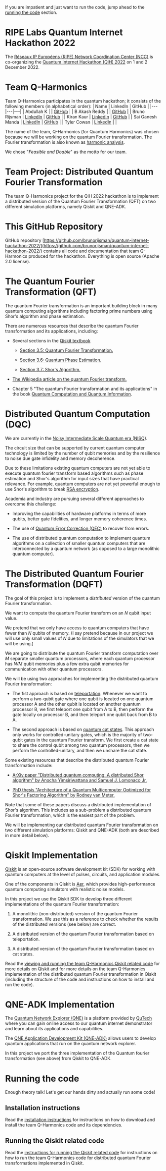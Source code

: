 
If you are impatient and just want to run the code, jump ahead to the
[running the code](#running-the-code) section.

# RIPE Labs Quantum Internet Hackathon 2022

The
[Réseaux IP Européens (RIPE) Network Coordination Center (NCC)](https://www.ripe.net/)
is co-organizing the
[Quantum Internet Hackathon (QIH) 2022](https://labs.ripe.net/author/karla-white/take-part-in-the-quantum-internet-hackathon-2022/)
on 1 and 2 December 2022.

# Team Q-Harmonics

Team Q-Harmonics participates in the quantum hackathon; it consists of the following members
(in alphabetical order):
| Name | LinkedIn | GitHub |
|---|---|---|
| Abdullah K | | [GitHub](https://github.com/AbdullahKazi500) |
| B Akash Reddy | | [GitHub](https://github.com/Akash6300) |
| Bruno Rijsman | [LinkedIn](https://www.linkedin.com/in/brunorijsman/) | [GitHub](https://github.com/brunorijsman) |
| Kiran Kaur | [LinkedIn](https://www.linkedin.com/in/kiran-kaur-b2922622a/) | [GitHub](https://github.com/KyranKaur) |
| Sai Ganesh Manda | [LinkedIn](https://www.linkedin.com/in/sai-ganesh-manda-bo2002/) | [GitHub](https://github.com/mvsg2) |
| Tyler Cowan | [LinkedIn](https://www.linkedin.com/in/tyler-cowan/) | |

The name of the team, Q-Harmonics (for Quantum Harmonics) was chosen because we will be working
on the quantum Fourier transformation. The Fourier transformation is also known as
[harmonic analysis](https://en.wikipedia.org/wiki/Harmonic_analysis).

We chose "_Feasible and Doable_" as the motto for our team.

# Team Project: Distributed Quantum Fourier Transformation

The team Q-Harmonics project for the QIH 2022 hackathon is to implement a distributed version of
the Quantum Fourier Transformation (QFT) on two different simulation platforms, namely Qiskit
and QNE-ADK.

# This GitHub Repository

GitHub repository
[https://github.com/brunorijsman/quantum-internet-hackathon-2022/](https://github.com/brunorijsman/quantum-internet-hackathon-2022/)
contains all code and documentation that team Q-Harmonics produced
for the hackathon.
Everything is open source (Apache 2.0 license).

# The Quantum Fourier Transformation (QFT)

The quantum Fourier transformation is an important building block in many quantum computing
algorithms including factoring prime numbers using Shor's algorithm and phase estimation.

There are numerous resources that describe the quantum Fourier transformation and its applications,
including:

 * Several sections in the [Qiskit textbook](https://qiskit.org/textbook)

   * [Section 3.5: Quantum Fourier Transformation.](https://qiskit.org/textbook/ch-algorithms/quantum-fourier-transform.html)

   * [Section 3.6: Quantum Phase Estimation.](https://qiskit.org/textbook/ch-algorithms/quantum-phase-estimation.html)

   * [Section 3.7: Shor's Algorithm.](https://qiskit.org/textbook/ch-algorithms/shor.html)
 
 * [The Wikipedia article on the quantum Fourier transform.](https://en.wikipedia.org/wiki/Quantum_Fourier_transform)

 * Chapter 5 "The quantum Fourier transformation and its applications" in the book
   [Quantum Computation and Quantum Information](https://www.amazon.com/Quantum-Computation-Information-10th-Anniversary/dp/1107002176).

# Distributed Quantum Computation (DQC)

We are currently in the
[Noisy Intermediate Scale Quantum era (NISQ)](https://en.wikipedia.org/wiki/Noisy_intermediate-scale_quantum_era).

The circuit size that can be supported by current quantum computer technology is limited by the
number of qubit memories and by the resilience to noise due gate infidelity and memory
decoherence.

Due to these limitations existing quantum computers are not yet able to execute quantum fourier
transform based algorithms such as phase estimation and Shor's algorithm for input sizes that have
practical relevance.
For example, quantum computers are not yet powerful enough to use Shor's algorithm to break
[RSA encryption](https://en.wikipedia.org/wiki/RSA_(cryptosystem)).

Academia and industry are pursuing several different approaches to overcome this challenge:

* Improving the capabilities of hardware platforms in terms of more qubits, better gate
  fidelities, and longer memory coherence times.

* The use of 
  [Quantum Error Correction (QEC)](https://en.wikipedia.org/wiki/Quantum_error_correction)
  to recover from errors.

* The use of distributed quantum computation to implement quantum algorithms on a collection
  of smaller quantum computers that are interconnected by a quantum network (as opposed to a large
  monolithic quantum computer).

# The Distributed Quantum Fourier Transformation (DQFT)

The goal of this project is to implement a _distributed_ version of the quantum Fourier
transformation.

We want to compute the quantum Fourier transform on an _N_ qubit input value.

We pretend that we only have access to quantum computers that have fewer than _N_ qubits of memory.
(I say pretend because in our project we will use only small values of _N_ due to limitations
of the simulators that we will be using.)

We are going to distribute the quantum Fourier transform computation over _M_ separate smaller
quantum processors, where each quantum processor has _N/M_ qubit memories plus a few extra qubit
memories for communication with other quantum processors.

We will be using two approaches for implementing the distributed quantum Fourier transformation:

 * The fist approach is based on [teleportation](https://en.wikipedia.org/wiki/Quantum_teleportation).
   Whenever we want to perform a two-qubit gate where one qubit is located on one quantum processor
   A and the other qubit is located on another quantum processor B, we first teleport one
   qubit from A to B, then perform the gate locally on processor B, and then teleport one qubit
   back from B to A.

 * The second approach is based on [quantum cat states](https://en.wikipedia.org/wiki/Cat_state).
   This approach only works for controlled-unitary gates, which is the majority of two-qubit gates
   in the quantum Fourier transform. We first create a cat state to share the control qubit among
   two quantum processors, then we perform the controlled-unitary, and then we unshare the cat
   state.

Some existing resources that describe the distributed quantum Fourier transformation include:

 * [ArXiv paper "Distributed quantum computing: A distributed Shor algorithm" by
   Anocha Yimsiriwattana and Samuel J. Lomonaco Jr.](https://arxiv.org/abs/quant-ph/0403146)

 * [PhD thesis "Architecture of a Quantum Multicomputer Optimized for Shor's Factoring Algorithm"
   by Rodney van Meter.](https://arxiv.org/pdf/quant-ph/0607065.pdf)

Note that some of these papers discuss a distributed implementation of Shor's algorithm. This
includes as a sub-problem a distributed quantum Fourier transformation, which is the easiest
part of the problem.

We will be implementing our distributed quantum Fourier transformation on two different simulation
platforms: Qiskit and QNE-ADK (both are described in more detail below).

# Qiskit Implementation

[Qiskit](https://qiskit.org/) is an open-source software development kit (SDK) for working with
quantum computers at the level of pulses, circuits, and application modules.

One of the components in Qiskit is [Aer](https://github.com/Qiskit/qiskit-aer), which provides
high-performance quantum computing simulators with realistic noise models.

In this project we use the Qiskit SDK to develop three different implementations of the quantum
Fourier transformation:

 1. A monolithic (non-distributed) version of the quantum Fourier transformation.
    We use this as a reference to check whether the results of the distributed versions (see below)
    are correct.

 2. A distributed version of the quantum Fourier transformation based on teleportation.

 3. A distributed version of the quantum Fourier transformation based on cat states.

Read the
[viewing and running the team Q-Harmonics Qiskit related code](docs/run-qiskit-code.md)
for more details on Qiskit and for more details on the team Q-Harmonics implementation of
the distributed quantum Fourier transformation in Qiskit (including the structure of the code
and instructions on how to install and run the code).

# QNE-ADK Implementation

The [Quantum Network Explorer (QNE)](https://www.quantum-network.com/)
is a platform provided by
[QuTech](https://qutech.nl/)
where you can gain online access to our quantum internet demonstrator and learn
about its applications and capabilities.

The [QNE Application Development Kit (QNE-ADK)](https://www.quantum-network.com/adk/)
allows users to develop quantum applications that run on the quantum network explorer.

In this project we port the three implementation of the Quantum fourier transformation (see above)
from Qiskit to QNE-ADK.

# Running the code

Enough theory talk! Let's get our hands dirty and actually run some code!

## Installation instructions

Read the
[installation instructions](docs/installation.md)
for instructions on how to download and install the team Q-Harmonics code and its
dependencies.

## Running the Qiskit related code

Read the
[instructions for running the Qiskit related code](docs/run-qiskit-code.md)
for instructions on how to run the team Q-Harmonics code for distributed quantum Fourier
transformations implemented in Qiskit.